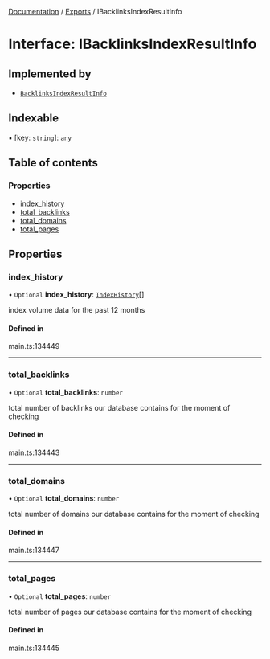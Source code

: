 [Documentation](../README.md) / [Exports](../modules.md) / IBacklinksIndexResultInfo

# Interface: IBacklinksIndexResultInfo

## Implemented by

- [`BacklinksIndexResultInfo`](../classes/BacklinksIndexResultInfo.md)

## Indexable

▪ [key: `string`]: `any`

## Table of contents

### Properties

- [index\_history](IBacklinksIndexResultInfo.md#index_history)
- [total\_backlinks](IBacklinksIndexResultInfo.md#total_backlinks)
- [total\_domains](IBacklinksIndexResultInfo.md#total_domains)
- [total\_pages](IBacklinksIndexResultInfo.md#total_pages)

## Properties

### index\_history

• `Optional` **index\_history**: [`IndexHistory`](../classes/IndexHistory.md)[]

index volume data for the past 12 months

#### Defined in

main.ts:134449

___

### total\_backlinks

• `Optional` **total\_backlinks**: `number`

total number of backlinks our database contains for the moment of checking

#### Defined in

main.ts:134443

___

### total\_domains

• `Optional` **total\_domains**: `number`

total number of domains our database contains for the moment of checking

#### Defined in

main.ts:134447

___

### total\_pages

• `Optional` **total\_pages**: `number`

total number of pages our database contains for the moment of checking

#### Defined in

main.ts:134445
